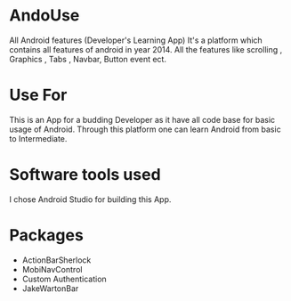 # AndoUse
All Android features (Developer's Learning App)
It's a platform which contains all features of android in year 2014. All the features like scrolling , Graphics , Tabs , Navbar, Button event ect.

# Use For 
This is an App for a budding Developer as it have all code base for basic usage of Android.
Through this platform one can learn Android from basic to Intermediate.


# Software tools used
I chose Android Studio for building this App.

# Packages
* ActionBarSherlock
* MobiNavControl
* Custom Authentication
* JakeWartonBar


